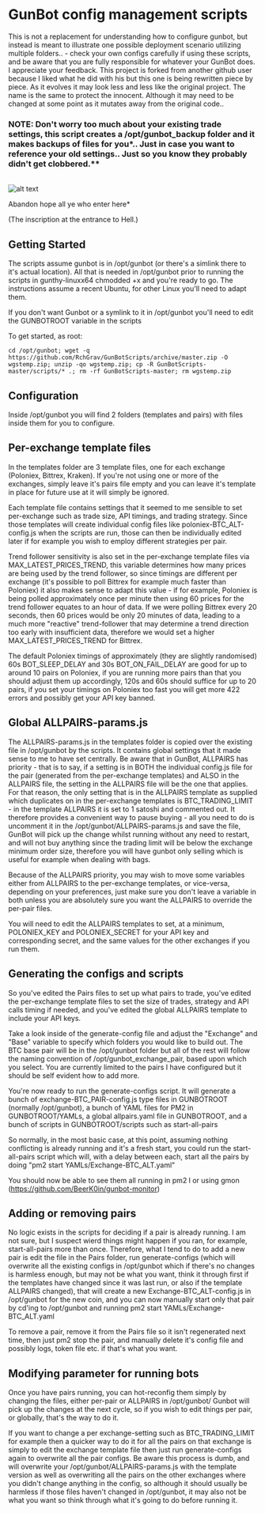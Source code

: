 # GunBot config management scripts

This is not a replacement for understanding how to configure gunbot, but instead is meant to illustrate one possible deployment scenario utilizing multiple folders..  - check your own configs carefully if using these scripts, and be aware that you are fully responsible for whatever your GunBot does.   I appreciate your feedback.  This project is forked from another github user because I liked what he did with his but this one is being rewritten piece by piece.  As it evolves it may look less and less like the original project.  The name is the same to protect the innocent. Although it may need to be changed at some point as it mutates away from the original code..  

### NOTE: Don't worry too much about your existing trade settings, this script creates a /opt/gunbot_backup folder and it makes backups of files for you*.. Just in case you want to reference your old settings.. Just so you know they probably didn't get clobbered.**  

###### 

![alt text](http://i.imgur.com/sMnFZro.png)

Abandon hope all ye who enter here*

(The inscription at the entrance to Hell.)


## Getting Started

The scripts assume gunbot is in /opt/gunbot (or there's a simlink there to it's actual location). All that is needed in /opt/gunbot prior to running
the scripts in gunthy-linuxx64 chmodded +x and you're ready to go. The instructions assume a recent Ubuntu, for other Linux you'll need to adapt them.

If you don't want Gunbot or a symlink to it in /opt/gunbot you'll need to edit the GUNBOTROOT variable in the scripts

To get started, as root:

```
cd /opt/gunbot; wget -q https://github.com/RchGrav/GunBotScripts/archive/master.zip -O wgstemp.zip; unzip -qo wgstemp.zip; cp -R GunBotScripts-master/scripts/* .; rm -rf GunBotScripts-master; rm wgstemp.zip
```

## Configuration

Inside /opt/gunbot you will find 2 folders (templates and pairs) with files inside them for you to configure.

## Per-exchange template files

In the templates folder are 3 template files, one for each exchange (Poloniex, Bittrex, Kraken). If you're not using one or more of the exchanges, simply leave
it's pairs file empty and you can leave it's template in place for future use at it will simply be ignored.

Each template file contains settings that it seemed to me sensible to set per-exchange such as trade size, API timings, and trading strategy. Since those
templates will create individual config files like poloniex-BTC_ALT-config.js when the scripts are run, those can then be individually edited later if
for example you wish to employ different strategies per pair.

Trend follower sensitivity is also set in the per-exchange template files via MAX_LATEST_PRICES_TREND, this variable determines how many prices are
being used by the trend follower, so since timings are different per exchange (it's possible to poll Bittrex for example much faster than Poloniex)
it also makes sense to adapt this value - if for example, Poloniex is being polled approximately once per minute then using 60 prices for the trend
follower equates to an hour of data. If we were polling Bittrex every 20 seconds, then 60 prices would be only 20 minutes of data, leading to a much
more "reactive" trend-follower that may determine a trend direction too early with insufficient data, therefore we would set a higher MAX_LATEST_PRICES_TREND
for Bittrex.

The default Poloniex timings of approximately (they are slightly randomised) 60s BOT_SLEEP_DELAY and 30s BOT_ON_FAIL_DELAY are good for up to around 10
pairs on Poloniex, if you are running more pairs than that you should adjust them up accordingly, 120s and 60s should suffice for up to 20 pairs, if you
set your timings on Poloniex too fast you will get more 422 errors and possibly get your API key banned.


## Global ALLPAIRS-params.js

The ALLPAIRS-params.js in the templates folder is copied over the existing file in /opt/gunbot by the scripts. It contains global settings
that it made sense to me to have set centrally. Be aware that in GunBot, ALLPAIRS has priority - that is to say, if a setting is in BOTH the individual
config.js file for the pair (generated from the per-exchange templates) and ALSO in the ALLPAIRS file, the setting in the ALLPAIRS file will be the
one that applies. For that reason, the only setting that is in the ALLPAIRS template as supplied which duplicates on in the per-exchange templates
is BTC_TRADING_LIMIT - in the template ALLPAIRS it is set to 1 satoshi and commented out. It therefore provides a convenient way to pause buying - all
you need to do is uncomment it in the /opt/gunbot/ALLPAIRS-params.js and save the file, GunBot will pick up the change whilst running without any
need to restart, and will not buy anything since the trading limit will be below the exchange minimum order size, therefore you will have gunbot
only selling which is useful for example when dealing with bags.

Because of the ALLPAIRS priority, you may wish to move some variables either from ALLPAIRS to the per-exchange templates, or vice-versa, depending
on your preferences, just make sure you don't leave a variable in both unless you are absolutely sure you want the ALLPAIRS to override the per-pair
files.

You will need to edit the ALLPAIRS templates to set, at a minimum, POLONIEX_KEY and POLONIEX_SECRET for your API key and corresponding secret, and
the same values for the other exchanges if you run them.

## Generating the configs and scripts

So you've edited the Pairs files to set up what pairs to trade, you've edited the per-exchange template files to set the size of trades, strategy and
API calls timing if needed, and you've edited the global ALLPAIRS template to include your API keys. 

Take a look inside of the generate-config file and adjust the "Exchange" and "Base" variable to specify which folders you would like to build out.   The BTC base pair will be in the /opt/gunbot folder but all of the rest will follow the naming convention of /opt/gunbot_exchange_pair, based upon which you select.  You are currently limited to the pairs I have configured but it should be self evident how to add more.   

You're now ready to run the generate-configs script. It will generate a bunch of exchange-BTC_PAIR-config.js type files in GUNBOTROOT (normally /opt/gunbot), a bunch of YAML files for PM2
in GUNBOTROOT/YAMLs, a global allpairs.yaml file in GUNBOTROOT, and a bunch of scripts in GUNBOTROOT/scripts such as start-all-pairs

So normally, in the most basic case, at this point, assuming nothing conflicting is already running and it's a fresh start, you could run the
start-all-pairs script which will, with a delay between each, start all the pairs by doing "pm2 start YAMLs/Exchange-BTC_ALT.yaml"

You should now be able to see them all running in pm2 l or using gmon (https://github.com/BeerK0in/gunbot-monitor)

## Adding or removing pairs

No logic exists in the scripts for deciding if a pair is already running. I am not sure, but I suspect wierd things might happen if you ran,
for example, start-all-pairs more than once. Therefore, what I tend to do to add a new pair is edit the file in the Pairs folder, run
generate-configs (which will overwrite all the existing configs in /opt/gunbot which if there's no changes is harmless enough, but may not
be what you want, think it through first if the templates have changed since it was last run, or also if the template ALLPAIRS changed), that
will create a new Exchange-BTC_ALT-config.js in /opt/gunbot for the new coin, and you can now manually start only that pair by cd'ing to
/opt/gunbot and running pm2 start YAMLs/Exchange-BTC_ALT.yaml

To remove a pair, remove it from the Pairs file so it isn't regenerated next time, then just pm2 stop the pair, and manually delete it's
config file and possibly logs, token file etc. if that's what you want.

## Modifying parameter for running bots

Once you have pairs running, you can hot-reconfig them simply by changing the files, either per-pair or ALLPAIRS in /opt/gunbot/
Gunbot will pick up the changes at the next cycle, so if you wish to edit things per pair, or globally, that's the way to do it. 

If you want to change a per exchange-setting such as BTC_TRADING_LIMIT for example then a quicker way to do it for all the pairs on that
exchange is simply to edit the exchange template file then just run generate-configs again to overwrite all the pair configs. Be aware
this process is dumb, and will overwrite your /opt/gunbot/ALLPAIRS-params.js with the template version as well as overwriting all the
pairs on the other exchanges where you didn't change anything in the config, so although it should usually be harmless if those files
haven't changed in /opt/gunbot, it may also not be what you want so think through what it's going to do before running it.

